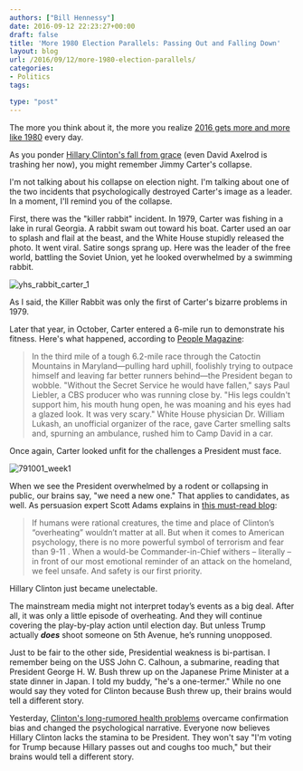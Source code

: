 ```yaml
---
authors: ["Bill Hennessy"]
date: 2016-09-12 22:23:27+00:00
draft: false
title: 'More 1980 Election Parallels: Passing Out and Falling Down'
layout: blog
url: /2016/09/12/more-1980-election-parallels/
categories:
- Politics
tags:

type: "post"
---
```


The more you think about it, the more you realize [2016 gets more and more like 1980](https://hennessysview.com/2016/08/22/2016-repeat-1980/) every day.

As you ponder [Hillary Clinton's fall from grace](https://hennessysview.com/2016/09/11/suddenly-you-feel-sorry-for-hillary/) (even David Axelrod is trashing her now), you might remember Jimmy Carter's collapse.

I'm not talking about his collapse on election night. I'm talking about one of the two incidents that psychologically destroyed Carter's image as a leader. In a moment, I'll remind you of the collapse.

First, there was the "killer rabbit" incident. In 1979, Carter was fishing in a lake in rural Georgia. A rabbit swam out toward his boat. Carter used an oar to splash and flail at the beast, and the White House stupidly released the photo. It went viral. Satire songs sprang up. Here was the leader of the free world, battling the Soviet Union, yet he looked overwhelmed by a swimming rabbit.

![yhs_rabbit_carter_1](https://hennessysview.com/wp-content/uploads/2016/09/YHS_Rabbit_Carter_1.jpg)


As I said, the Killer Rabbit was only the first of Carter's bizarre problems in 1979.

Later that year, in October, Carter entered a 6-mile run to demonstrate his fitness. Here's what happened, according to [People Magazine](https://www.people.com/people/archive/article/0,,20074710,00.html):



> In the third mile of a tough 6.2-mile race through the Catoctin Mountains in Maryland—pulling hard uphill, foolishly trying to outpace himself and leaving far better runners behind—the President began to wobble. "Without the Secret Service he would have fallen," says Paul Liebler, a CBS producer who was running close by. "His legs couldn't support him, his mouth hung open, he was moaning and his eyes had a glazed look. It was very scary." White House physician Dr. William Lukash, an unofficial organizer of the race, gave Carter smelling salts and, spurning an ambulance, rushed him to Camp David in a car.



Once again, Carter looked unfit for the challenges a President must face.

![791001_week1](https://hennessysview.com/wp-content/uploads/2016/09/791001_week1.jpg)


When we see the President overwhelmed by a rodent or collapsing in public, our brains say, "we need a new one." That applies to candidates, as well. As persuasion expert Scott Adams explains in [this must-read blog](https://blog.dilbert.com/post/150264994381/the-race-for-president-is-probably-over):



> If humans were rational creatures, the time and place of Clinton’s “overheating” wouldn’t matter at all. But when it comes to American psychology, there is no more powerful symbol of terrorism and fear than 9-11 . When a would-be Commander-in-Chief withers – literally – in front of our most emotional reminder of an attack on the homeland, we feel unsafe. And safety is our first priority.

Hillary Clinton just became unelectable.

The mainstream media might not interpret today’s events as a big deal. After all, it was only a little episode of overheating. And they will continue covering the play-by-play action until election day. But unless Trump actually _**does**_ shoot someone on 5th Avenue, he’s running unopposed.



Just to be fair to the other side, Presidential weakness is bi-partisan. I remember  being on the USS John C. Calhoun, a submarine, reading that President George H. W. Bush threw up on the Japanese Prime Minister at a state dinner in Japan. I told my buddy, "he's a one-termer." While no one would say they voted for Clinton because Bush threw up, their brains would tell a different story.

Yesterday, [Clinton's long-rumored health problems](https://hennessysview.com/2016/09/11/how-the-press-has-let-us-down/) overcame confirmation bias and changed the psychological narrative. Everyone now believes Hillary Clinton lacks the stamina to be President. They won't say "I'm voting for Trump because Hillary passes out and coughs too much," but their brains would tell a different story.
